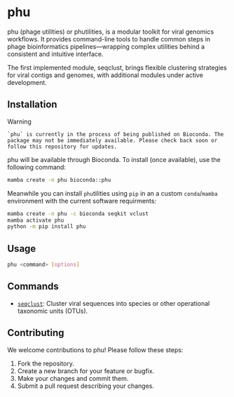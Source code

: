 # phu




phu (phage utilities) or phutilities, is a modular toolkit for viral genomics workflows. It provides command-line tools to handle common steps in phage bioinformatics pipelines—wrapping complex utilities behind a consistent and intuitive interface.

The first implemented module, seqclust, brings flexible clustering strategies for viral contigs and genomes, with additional modules under active development.

## Installation

> [!WARNING] 
    `phu` is currently in the process of being published on Bioconda. The package may not be immediately available. Please check back soon or follow this repository for updates.

phu will be available through Bioconda. To install (once available), use the following command:

```bash
mamba create -n phu bioconda::phu
```

Meanwhile you can install `phu`tilities using `pip` in an a custom `conda`/`mamba` environment with the current software requirments:

```bash
mamba create -n phu -c bioconda seqkit vclust 
mamba activate phu
python -m pip install phu
```

## Usage

```bash
phu <command> [options]
```

## Commands

- [`seqclust`](https://camilogarciabotero.github.io/phu/commands/seqclust/): Cluster viral sequences into species or other operational taxonomic units (OTUs).

## Contributing

We welcome contributions to phu! Please follow these steps:

1. Fork the repository.
2. Create a new branch for your feature or bugfix.
3. Make your changes and commit them.
4. Submit a pull request describing your changes.
